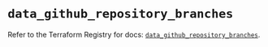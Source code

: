 # `data_github_repository_branches`

Refer to the Terraform Registry for docs: [`data_github_repository_branches`](https://registry.terraform.io/providers/integrations/github/6.7.3/docs/data-sources/repository_branches).

